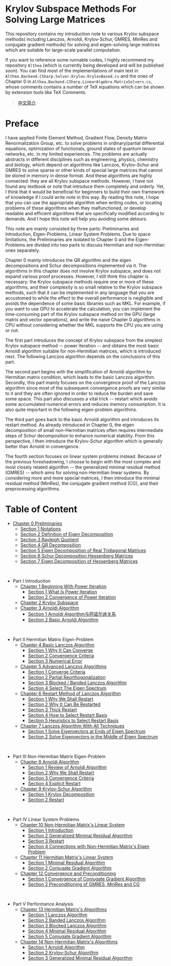 # Krylov Subspace Methods For Solving Large Matrices
This repository contains my introduction note to various Krylov subspace methods( including Lanczos, Arnoldi, Krylov-Schur, GMRES, MinRes and conjugate gradient methods) for solving and eigen-solving large matrices which are suitable for large-scale parallel computation.

If you want to reference some runnable codes, I highly recommend my repository `Althea` (which is currently being developed and will be published soon). You can find most of the implementations of main text in `Althea.Backend.CSharp.Solver.Krylov.KrylovBased.cs` and the ones of Chapter 0 in `Althea.Backend.CSharp.LinearAlgebra.MatrixSolvers.cs`, whose comments contains a number of TeX equations which can be shown by extension tools like TeX Comments.

> [中文简介](README_CN.md)

# Preface

I have applied Finite Element Method, Gradient Flow, Density Matrix Renormalization Group, etc. to solve problems in ordinary/partial differential equations, optimization of functionals, ground states of quantum tensor networks, etc. in my limited experiences. The problems are actually abstracts in different disciplines such as engineering, physics, chemistry and biology, which depend on algorithms like Lanczos, Krylov-Schur and GMRES to solve sparse or other kinds of special large matrices that cannot be stored in memory in dense format. And these algorithms are highly connected: they are all Krylov subspace methods. However, I have not found any textbook or note that introduce them completely and orderly. Yet, I think that it would be beneficial for beginners to build their own framework of knowledge if I could write note in this way. By reading this note, I hope that you can use the appropriate algorithm when writing codes, or locating problems of these algorithms when they malfunctioned, or develop readable and efficient algorithms that are specifically modified according to demands. And I hope this note will help you avoiding some detours.

This note are mainly consisted by three parts: Preliminaries and Introduction, Eigen-Problems, Linear System Problems. Due to space limitations, the Preliminaries are isolated to Chapter 0 and the Eigen-Problems are divided into two parts to discuss Hermitian and non-Hermitian ones separately.

Chapter 0 mainly introduces the QR algorithm and the eigen decompositions and Schur decompositions implemented via it. The algorithms in this chapter does not involve Krylov subspace, and does not expand various proof processes. However, I still think this chapter is necessary: the Krylov subspace methods require one or more of these algorithms, and their complexity is so small relative to the Krylov subspace methods, such that it can be implemented in any language that you are accustomed to while the effect to the overall performance is negligible and avoids the dependence of some basic libraries such as MKL. For example, if you want to use GPU to accelerate the calculation, you can implement the time-consuming part of the Krylov subspace method on the GPU (large matrix and vector operations), and write the naive Chapter 0 algorithms in CPU without considering whether the MKL supports the CPU you are using or not.

The first part introduces the concept of Krylov subspace from the simplest Krylov subspace method -- power iteration -- and obtains the most basic Arnoldi algorithm suitable for non-Hermitian matrices, which is introduced next. The following Lanczos algorithm depends on the conclusions of this part.

The second part begins with the simplification of Arnoldi algorithm by Hermitian matrix condition, which leads to the basic Lanczos algorithm. Secondly, this part mainly focuses on the convergence proof of the Lanczos algorithm since most of the subsequent convergence proofs are very similar to it and they are often ignored in order to reduce the burden and save some space. This part also discusses a vital trick -- restart which avoids some accumulated numerical errors and reduces memory consumption. It is also quite important in the following eigen-problem algorithms.

The third part goes back to the basic Arnoldi algorithm and introduces its restart method. As already introduced in Chapter 0, the eigen decomposition of small non-Hermitian matrices often requires intermediate steps of Schur decomposition to enhance numerical stability. From this perspective, I then introduce the Krylov-Schur algorithm which is generally better than Arnoldi in convergence.

The fourth section focuses on linear system problems instead. Because of the previous foreshadowing, I choose to begin with the most complex and most closely related algorithm -- the generalized minimal residual method (GMRES) -- which aims for solving non-Hermitian linear systems. By considering more and more special matrices, I then introduce the minimal residual method (MinRes), the conjugate gradient method (CG), and their preprocessing algorithms.

# Table of Content
- [Chapter 0 Preliminaries](en/ch0/main.md)
	- [Section 1 Notations](en/ch0/1.md)
	- [Section 2 Definition of Eigen Decomposition](en/ch0/2.md)
	- [Section 3 Rayleigh Quotient](en/ch0/3.md)
	- [Section 4 QR Decomposition](en/ch0/4.md)
	- [Section 5 Eigen Decomposition of Real Tridiagonal Matrices](en/ch0/5.md)
	- [Section 6 Schur Decomposition Hessenberg Matrices](en/ch0/6.md)
	- [Section 7 Eigen Decomposition of Hessenberg Matrices](en/ch0/7.md)

$~$

- Part I Introduction
	- [Chapter 1 Beginning With Power Iteration](en/ch1/main.md)
		- [Section 1 What Is Power Iteration](en/ch1/1.md)
		- [Section 2 Convergence of Power Iteration](en/ch1/2.md)
	- [Chapter 2 Krylov Subspace](en/ch2/main.md)
	- [Chapter 3 Arnoldi Algorithm](en/ch3/main.md)
		- [Section 1 Arnoldi Algorithm与阿诺尔迪关系](en/ch3/1.md)
		- [Section 2 Basic Arnoldi Algorithm](en/ch3/2.md)

$~$

- Part II Hermitian Matrix Eigen-Problem
	- [Chapter 4 Basic Lanczos Algorithm](en/ch4/main.md)
		- [Section 1 Why It Can Converge](en/ch4/1.md)
		- [Section 2 Convergence Criteria](en/ch4/2.md)
		- [Section 3 Numerical Error](en/ch4/3.md)
	- [Chapter 5 Advanced Lanczos Algorithms](en/ch5/main.md)
		- [Section 1 Converge Criteria](en/ch5/1.md)
		- [Section 2 Partial Reorthogonalization](en/ch5/2.md)
		- [Section 3 Blocked / Banded Lanczos Algorithm](en/ch5/3.md)
		- [Section 4 Select The Eigen Spectrum](en/ch5/4.md)
	- [Chapter 6 Restart Method of Lanczos Algorithm](en/ch6/main.md)
		- [Section 1 Why We Shall Restart](en/ch6/1.md)
		- [Section 2 Why It Can Be Restarted](en/ch6/2.md)
		- [Section 3 Thick Restart](en/ch6/3.md)
		- [Section 4 How to Select Restart Basis](en/ch6/4.md)
		- [Section 5 Heuristics to Select Restart Basis](en/ch6/5.md)
	- [Chapter 7 Lanczos Algorithm With All Techniques](en/ch7/main.md)
		- [Section 1 Solve Eigenvectors at Ends of Eigen Spectrum](en/ch7/1.md)
		- [Section 2 Solve Eigenvectors in the Middle of Eigen Spectrum](en/ch7/2.md)

$~$

- Part III Non-Hermitian Matrix Eigen-Problem
	- [Chapter 8 Arnoldi Algorithm](en/ch8/main.md)
		- [Section 1 Review of Arnoldi Algorithm](en/ch8/1.md)
		- [Section 2 Why We Shall Restart](en/ch8/2.md)
		- [Section 3 Convergence Criteria](en/ch8/3.md)
		- [Section 4 Explicit Restart](en/ch8/4.md)
	- [Chapter 9 Krylov-Schur Algorithm](en/ch9/main.md)
		- [Section 1 Krylov Decomposition](en/ch9/1.md)
		- [Section 2 Restart](en/ch9/2.md)

$~$

- Part IV Linear System Problems
	- [Chapter 10 Non-Hermitian Matrix's Linear System](en/ch10/main.md)
		- [Section 1 Introduction](en/ch10/1.md)
		- [Section 2 Generalized Minimal Residual Algorithm](en/ch10/2.md)
		- [Section 3 Restart](en/ch10/3.md)
		- [Section 4 Connections with Non-Hermitian Matrix's Eigen Problem](en/ch10/4.md)
	- [Chapter 11 Hermitian Matrix's Linear System](en/ch11/main.md)
		- [Section 1 Minimal Residual Algorithm](en/ch11/1.md)
		- [Section 2 Conjugate Gradient Algorithm](en/ch11/2.md)
	- [Chapter 12 Convergence and Preconditioning](en/ch12/main.md)
		- [Section 1 Convergence of Conjugate Gradient Algorithm](en/ch12/1.md)
		- [Section 2 Preconditioning of GMRES, MinRes and CG](en/ch12/2.md)

$~$

- Part V Performance Analysis
	- [Chapter 13 Hermitian Matrix's Algorithms](en/ch13/main.md)
		- [Section 1 Lanczos Algorithm](en/ch13/1.md)
		- [Section 2 Banded Lanczos Algorithm](en/ch13/2.md)
		- [Section 3 Blocked Lanczos Algorithm](en/ch13/3.md)
		- [Section 4 Minimal Residual Algorithm](en/ch13/4.md)
		- [Section 5 Conjugate Gradient Algorithm](en/ch13/5.md)
	- [Chapter 14 Non-Hermitian Matrix's Algorithms](en/ch14/main.md)
		- [Section 1 Arnoldi Algorithm](en/ch14/1.md)
		- [Section 2 Krylov-Schur Algorithm](en/ch14/2.md)
		- [Section 3 Generalized Minimal Residual Algorithm](en/ch14/3.md)